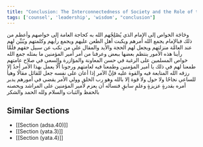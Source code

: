 ```yaml
---
title: "Conclusion: The Interconnectedness of Society and the Role of the Caliph"
tags: ['counsel', 'leadership', 'wisdom', "conclusion"]
---
```


 وحَاجَة الخواص إلى الإمام الذي يُصْلِحُهم الله به كحاجة العامة إلى خواصهم وأعظم من ذلك فبالإمام يجمع الله أمرهم ويكبت أهل الطعن عليهم ويجمع رأيهم وكلمتهم ويُبَيِّن لهم عند العامَّة منزلتهم ويجعل لهم الحجة والأيد والمقال على من نكب عن سبيل حقهم فلَمَّا رأينا هذه الأمور ينتظم بعضها ببعض وعرفنا من أمر أمير المؤمنين ما بمثله جمع الله خواص المسلمين على الرغبة في حسن المعاونة والمؤازرة والسعي في صلاح عامتهم طمعنا لهم في ذلك يا أمير المؤمنين وطمعنا فيه لعامتهم ورجونا ألَّا يعمل بهذا الأمر أحدٌ إلا رزقه الله المتابعة فيه والقوة عليه فإنَّ الآمر إذا أعان على نفسه جعل للقائل مقالًا وهيأ للساعي نجاحًا ولا حول ولا قوة إلا بالله وهو رب الخلق وولي الأمر يقضي في أمورهم يدبر أمره بقدرةٍ عزيزةٍ وعلمٍ سابقٍ فنسأله أن يعزم لأمير المؤمنين على المراشد ويحصنه بالحفظ والثبات والسلام ولله الحمد والشكر

## Similar Sections
- [[Section (adsa.40)]]
 - [[Section (yata.3)]]
 - [[Section (yata.4)]]
